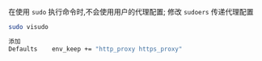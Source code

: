在使用 `sudo` 执行命令时,不会使用用户的代理配置;
修改 `sudoers` 传递代理配置
```bash
sudo visudo

添加
Defaults    env_keep += "http_proxy https_proxy"
```